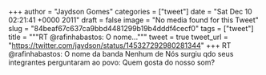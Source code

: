 
+++
author = "Jaydson Gomes"
categories = ["tweet"]
date = "Sat Dec 10 02:21:41 +0000 2011"
draft = false
image = "No media found for this Tweet"
slug = "84beaf67c637ca9bbd4481299b19b4dddf4cecf0"
tags = ["tweet"]
title = """RT @rafinhabastos: O nome..."""
tweet = true
tweet_url = "https://twitter.com/jaydson/status/145327292980281344"
+++
RT @rafinhabastos: O nome da banda Nenhum de Nós surgiu qdo seus integrantes perguntaram ao povo: Quem gosta do nosso som?
